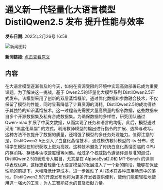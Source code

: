 # 通义新一代轻量化大语言模型DistilQwen2.5 发布 提升性能与效率

**发布日期**: 2025年2月26号 16:58

![新闻图片](https://pic.chinaz.com/picmap/thumb/202305091556144476_5.jpg)

**新闻链接**: [点击查看原文](https://www.aibase.com/zh/news/15754)

## 内容

在大语言模型逐渐普及的今天，如何在资源受限的环境中实现高效部署已成为重要课题。为了解决这一挑战，基于 Qwen2.5的轻量化大模型系列 DistilQwen2.5正式发布。该模型采用了创新的双层蒸馏框架，通过优化数据和参数融合技术，不仅保留了模型的性能，同时显著降低了计算资源的消耗。DistilQwen2.5的成功得益于其独特的知识蒸馏技术。这一过程首先需要大量高质量的指令数据，这些数据来自多个开源数据集及私有合成数据集。为确保数据的多样性，研究团队通过 Qwen-max 扩展了中英文数据，从而实现了任务和语言的均衡。此后，模型通过采用 “黑盒化蒸馏” 的方式，利用教师模型的输出进行指令的扩展、选择与改写。这种方法不仅提升了数据的质量，还增强了模型的多任务处理能力。值得注意的是，DistilQwen2.5还引入了白盒化蒸馏技术，通过模仿教师模型的 its 分布，使得学生模型在知识获取上更为高效。这种技术避免了传统白盒化蒸馏面临的 GPU 内存消耗、存储与读取速度慢等问题。经过多个权威指令遵循评测基准的测试，DistilQwen2.5的表现令人瞩目，尤其是在 AlpacaEval2.0和 MT-Bench 的评测中表现优异。这标志着轻量化大语言模型的发展进入了一个新的阶段，能够在保证性能的前提下，大幅降低计算成本，进一步推动了 AI 技术在各种应用场景中的落地。DistilQwen2.5的开源发布也将为更多开发者提供便利，使他们能更轻松地使用这一强大的工具，为人工智能技术的普及贡献力量。
